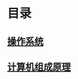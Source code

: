 # 目录
## [操作系统](https://github.com/vvongchy/-Computer-Basics-Notes/tree/master/%E6%93%8D%E4%BD%9C%E7%B3%BB%E7%BB%9F)
## [计算机组成原理](https://github.com/vvongchy/-Computer-Basics-Notes/tree/master/计算机组成原理)